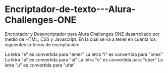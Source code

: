 # Encriptador-de-texto---Alura-Challenges-ONE

Encriptador y Desencriptador para Alura Challenges ONE desarrollado por medio de HTML, CSS y Javascript. En la cual se va a tener en cuenta los siguientes criterios de encriptación:
 

La letra "e" es convertida para "enter"
La letra "i" es convertida para "imes"
La letra "a" es convertida para "ai"
La letra "o" es convertida para "ober"
La letra "u" es convertida para "ufat"